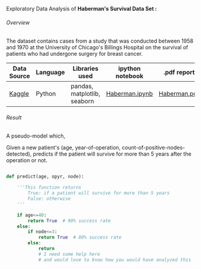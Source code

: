 Exploratory Data Analysis of **Haberman's Survival Data Set :**

###### Overview
The dataset contains cases from a study that was conducted between 1958 and 1970 at the University of Chicago's Billings Hospital on the survival of patients who had undergone surgery for breast cancer.

| Data Source | Language | Libraries used | ipython notebook | .pdf report |
|-------------|----------|----------------|------------------|-------------|
| [Kaggle](https://www.kaggle.com/gilsousa/habermans-survival-data-set) | Python | pandas, matplotlib, seaborn | [Haberman.ipynb](https://github.com/rudra-24/habermans-cancer-survival-dataset/blob/master/Haberman.ipynb) | [Haberman.pdf](https://github.com/rudra-24/habermans-cancer-survival-dataset/blob/master/Haberman.pdf) |


###### Result
A pseudo-model which,

Given a new patient's (age, year-of-operation, count-of-positive-nodes-detected), predicts if the patient will survive for more than 5 years after the operation or not.

```Python

def predict(age, opyr, node):

    '''This function returns
        True: if a patient will survive for more than 5 years
        False: otherwise
    '''

    if age<=40:
        return True  # 90% success rate
    else:
        if node<=3:
            return True  # 80% success rate
        else:
            return
            # I need some help here
            # and would love to know how you would have analyzed this
```
